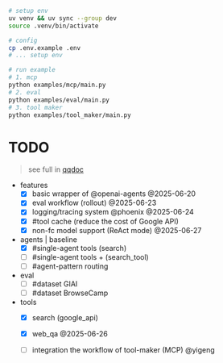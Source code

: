 

```sh
# setup env
uv venv && uv sync --group dev
source .venv/bin/activate

# config
cp .env.example .env
# ... setup env

# run example
# 1. mcp
python examples/mcp/main.py
# 2. eval
python examples/eval/main.py
# 3. tool maker
python examples/tool_maker/main.py
```

# TODO
> see full in [qqdoc](https://doc.weixin.qq.com/smartsheet/s3_AcMATAZtAPIuFWU7og0T16lnjNLwZ?scode=AJEAIQdfAAojkV21HAAcMATAZtAPI&tab=q979lj&viewId=vukaF8)

- features
    - [x] basic wrapper of @openai-agents @2025-06-20
    - [x] eval workflow (rollout) @2025-06-23
    - [x] logging/tracing system @phoenix @2025-06-24
    - [x] #tool cache (reduce the cost of Google API)
    - [x] non-fc model support (ReAct mode) @2025-06-27
- agents | baseline
    - [x] #single-agent tools (search)
    - [ ] #single-agent tools + (search_tool)
    - [ ] #agent-pattern routing
- eval
    - [ ] #dataset GIAI
    - [ ] #dataset BrowseCamp
- tools
    - [x] search (google_api)
    - [x] web_qa @2025-06-26
    - [ ] integration the workflow of tool-maker (MCP) @yigeng

